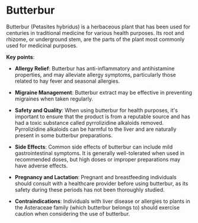 [//]: # (
source: gpt-3 + jph editing
tags: herbals
)

# Butterbur

Butterbur (Petasites hybridus) is a herbaceous plant that has been used for centuries in traditional medicine for various health purposes. Its root and rhizome, or underground stem, are the parts of the plant most commonly used for medicinal purposes.

**Key points**:

* **Allergy Relief**: Butterbur has anti-inflammatory and antihistamine properties, and may alleviate allergy symptoms, particularly those related to hay fever and seasonal allergies.

* **Migraine Management**: Butterbur extract may be effective in preventing migraines when taken regularly.

* **Safety and Quality**: When using butterbur for health purposes, it's important to ensure that the product is from a reputable source and has had a toxic substance called pyrrolizidine alkaloids removed. Pyrrolizidine alkaloids can be harmful to the liver and are naturally present in some butterbur preparations.

* **Side Effects**: Common side effects of butterbur can include mild gastrointestinal symptoms. It is generally well-tolerated when used in recommended doses, but high doses or improper preparations may have adverse effects.

* **Pregnancy and Lactation**: Pregnant and breastfeeding individuals should consult with a healthcare provider before using butterbur, as its safety during these periods has not been thoroughly studied.

* **Contraindications**: Individuals with liver disease or allergies to plants in the Asteraceae family (which butterbur belongs to) should exercise caution when considering the use of butterbur.
